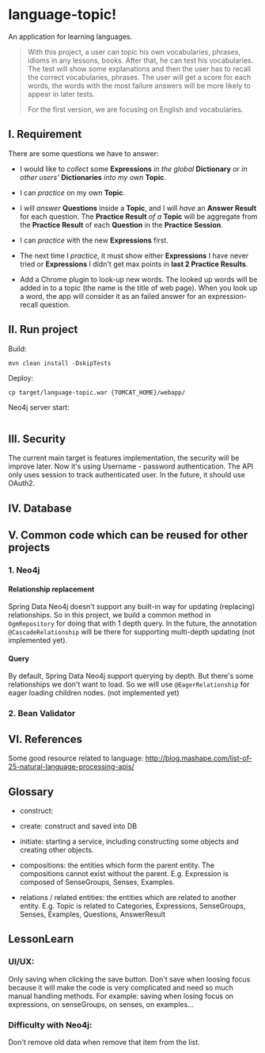 language-topic!
==============
An application for learning languages.

> With this project, a user can topic his own vocabularies, phrases, idioms in any lessons, books.
> After that, he can test his vocabularies. The test will show some explanations and then the user has to recall the correct vocabularies, phrases.
> The user will get a score for each words, the words with the most failure answers will be more likely to appear in later tests.
> 
> For the first version, we are focusing on English and vocabularies.

## I. Requirement 
There are some questions we have to answer:

- I would like to _collect_ some **Expressions** _in the global_ **Dictionary** or _in other users'_ **Dictionaries** _into my own_ **Topic**.
- I can _practice_ on my own **Topic**.
- I will _answer_ **Questions** inside a **Topic**, and I will _have_ an **Answer Result** for each question. The **Practice Result** _of a_ **Topic** will be aggregate from the **Practice Result** of each **Question** in the **Practice Session**. 
- I can _practice_ with the new **Expressions** first.
- The next time I _practice_, it must show either **Expressions** I have never tried or **Expressions** I didn't get max points in **last 2 Practice Results**.


- Add a Chrome plugin to look-up new words. The looked up words will be added in to a topic (the name is the title of web page). When you look up a word, the app will consider it as an failed answer for an expression-recall question. 

## II. Run project
Build:
```
mvn clean install -DskipTests
```

Deploy:
```
cp target/language-topic.war {TOMCAT_HOME}/webapp/
```

Neo4j server start:
```
```

## III. Security
The current main target is features implementation, the security will be improve later.
Now it's using Username - password authentication. The API only uses session to track authenticated user.
In the future, it should use OAuth2.

## IV. Database

## V. Common code which can be reused for other projects
### 1. Neo4j
#### Relationship replacement
Spring Data Neo4j doesn't support any built-in way for updating (replacing) relationships.
So in this project, we build a common method in `OgmRepository` for doing that with 1 depth query.
In the future, the annotation `@CascadeRelationship` will be there for supporting multi-depth updating (not implemented yet).

#### Query
By default, Spring Data Neo4j support querying by depth. But there's some relationships we don't want to load.
So we will use ``@EagerRelationship`` for eager loading children nodes. (not implemented yet)

### 2. Bean Validator


## VI. References
Some good resource related to language:
http://blog.mashape.com/list-of-25-natural-language-processing-apis/

## Glossary
- construct:
- create: construct and saved into DB
- initiate: starting a service, including constructing some objects and creating other objects.

- compositions: the entities which form the parent entity. The compositions cannot exist without the parent. E.g. Expression is composed of SenseGroups, Senses, Examples. 
- relations / related entities: the entities which are related to another entity. E.g. Topic is related to Categories, Expressions, SenseGroups, Senses, Examples, Questions, AnswerResult

## LessonLearn
### UI/UX: 
Only saving when clicking the save button. 
Don't save when loosing focus because it will make the code is very complicated and need so much manual handling methods. 
For example: saving when losing focus on expressions, on senseGroups, on senses, on examples...

### Difficulty with Neo4j:
Don't remove old data when remove that item from the list.